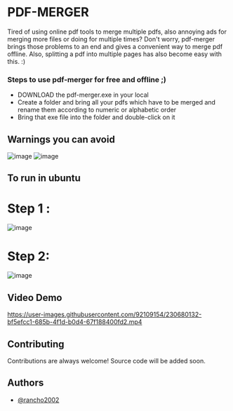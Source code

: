 
# PDF-MERGER

Tired of using online pdf tools to merge multiple pdfs, also annoying ads for merging more files or doing for multiple times? Don't worry, pdf-merger brings those problems to an end and gives a convenient way to merge pdf offline. Also, splitting a pdf into multiple pages has also become easy with this. :)

### Steps to use pdf-merger for free and offline ;)
* DOWNLOAD the pdf-merger.exe in your local
* Create a folder and bring all your pdfs which have to be merged and rename them according to numeric or alphabetic order
* Bring that exe file into the folder and double-click on it

## Warnings you can avoid
![image](https://user-images.githubusercontent.com/92109154/230709952-a2dfe87f-9efb-45d9-a46b-1a26101493d1.png)
![image](https://user-images.githubusercontent.com/92109154/230709957-aadc30e7-50eb-42cc-ba0f-972416352efb.png)

## To run in ubuntu
# Step 1 : 
![image](https://github.com/Rancho2002/pdf-merger/assets/92109154/060788cd-c2af-45b6-b4e4-ce014ed462f1)
# Step 2:
![image](https://github.com/Rancho2002/pdf-merger/assets/92109154/6f3e1387-f78a-4ff1-9d28-79e97306ae00)


## Video Demo

https://user-images.githubusercontent.com/92109154/230680132-bf5efcc1-685b-4f1d-b0d4-67f188400fd2.mp4

## Contributing

Contributions are always welcome! Source code will be added soon.


## Authors

- [@rancho2002](https://www.github.com/rancho2002)


